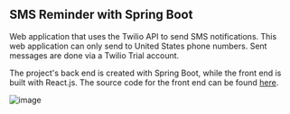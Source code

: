 ## SMS Reminder with Spring Boot

Web application that uses the Twilio API to send SMS notifications. This web application can only send to United States phone numbers. Sent messages are done via a Twilio Trial account.

The project's back end is created with Spring Boot, while the front end is built with React.js. The source code for the front end can be found 
[here](https://github.com/Eritz/sms-reminder-frontend).

![image](https://user-images.githubusercontent.com/14249336/36358310-85bec1b2-14da-11e8-9b03-8745f123fecd.png)
